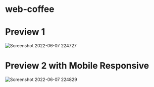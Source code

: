 ﻿# web-coffee

# Preview 1
![Screenshot 2022-06-07 224727](https://user-images.githubusercontent.com/107059428/172424442-d25d8115-15bd-49df-a916-6ebb2ebe3f33.png)

# Preview 2 with Mobile Responsive
![Screenshot 2022-06-07 224829](https://user-images.githubusercontent.com/107059428/172424724-fdb44d3f-f510-41e5-8687-84e66a61021e.png)
